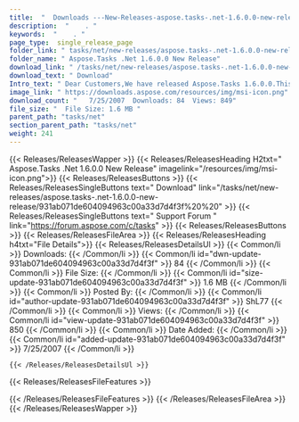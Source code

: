 ```yaml
---
title:  "  Downloads ---New-Releases-aspose.tasks-.net-1.6.0.0-new-release . " 
description:  "    . " 
keywords:  "    . " 
page_type:  single_release_page
folder_link: " tasks/net/new-releases/aspose.tasks-.net-1.6.0.0-new-release/"
folder_name: " Aspose.Tasks .Net 1.6.0.0 New Release"
download_link: " /tasks/net/new-releases/aspose.tasks-.net-1.6.0.0-new-release/931ab071de604094963c00a33d7d4f3f"
download_text: " Download"
Intro_text: " Dear Customers,We have released Aspose.Tasks 1.6.0.0.This release includes chang..."
image_link: " https://downloads.aspose.com/resources/img/msi-icon.png"
download_count: "   7/25/2007  Downloads: 84  Views: 849"
file_size: "  File Size: 1.6 MB "
parent_path: "tasks/net"
section_parent_path: "tasks/net"
weight: 241 
---
```


{{< Releases/ReleasesWapper >}}
  {{< Releases/ReleasesHeading H2txt=" Aspose.Tasks .Net 1.6.0.0 New Release" imagelink="/resources/img/msi-icon.png">}}
  {{< Releases/ReleasesButtons >}}
    {{< Releases/ReleasesSingleButtons text=" Download" link="/tasks/net/new-releases/aspose.tasks-.net-1.6.0.0-new-release/931ab071de604094963c00a33d7d4f3f%20%20" >}}
    {{< Releases/ReleasesSingleButtons text=" Support Forum " link="https://forum.aspose.com/c/tasks" >}}
  {{< Releases/ReleasesButtons >}}
  {{< Releases/ReleasesFileArea >}}
    {{< Releases/ReleasesHeading h4txt="File Details">}}
    {{< Releases/ReleasesDetailsUl >}}
            {{< Common/li  >}} Downloads: {{< /Common/li >}} 
      {{< Common/li id="dwn-update-931ab071de604094963c00a33d7d4f3f" >}} 84 {{< /Common/li >}} 
      {{< Common/li  >}} File Size: {{< /Common/li >}} 
      {{< Common/li id="size-update-931ab071de604094963c00a33d7d4f3f" >}} 1.6 MB {{< /Common/li >}} 
      {{< Common/li  >}} Posted By: {{< /Common/li >}} 
      {{< Common/li id="author-update-931ab071de604094963c00a33d7d4f3f" >}} ShL77 {{< /Common/li >}} 
      {{< Common/li  >}} Views: {{< /Common/li >}} 
      {{< Common/li id="view-update-931ab071de604094963c00a33d7d4f3f" >}} 850 {{< /Common/li >}} 
      {{< Common/li  >}} Date Added: {{< /Common/li >}} 
      {{< Common/li id="added-update-931ab071de604094963c00a33d7d4f3f" >}} 7/25/2007 {{< /Common/li >}} 

    {{< /Releases/ReleasesDetailsUl >}}

  {{< Releases/ReleasesFileFeatures >}}
      
  {{< /Releases/ReleasesFileFeatures >}}
 {{< /Releases/ReleasesFileArea >}}
{{< /Releases/ReleasesWapper >}}


